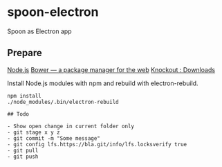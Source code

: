 # spoon-electron
Spoon as Electron app

## Prepare

[Node.js](https://nodejs.org)
[Bower — a package manager for the web](https://bower.io)
[Knockout : Downloads](https://knockoutjs.com/downloads/index.html)

Install Node.js modules with npm and rebuild with electron-rebuild.

```
npm install
./node_modules/.bin/electron-rebuild

## Todo

- Show open change in current folder only
- git stage x y z
- git commit -m "Some message"
- git config lfs.https://bla.git/info/lfs.locksverify true
- git pull
- git push


